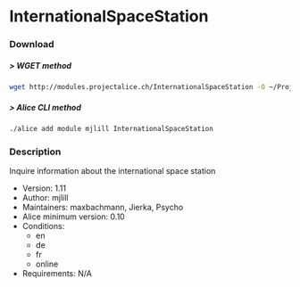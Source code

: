 # InternationalSpaceStation

### Download

##### > WGET method
```bash
wget http://modules.projectalice.ch/InternationalSpaceStation -O ~/ProjectAlice/system/moduleInstallTickets/InternationalSpaceStation.install
```

##### > Alice CLI method
```bash
./alice add module mjlill InternationalSpaceStation
```

### Description
Inquire information about the international space station

- Version: 1.11
- Author: mjlill
- Maintainers: maxbachmann, Jierka, Psycho
- Alice minimum version: 0.10
- Conditions:
  - en
  - de
  - fr
  - online
- Requirements: N/A

